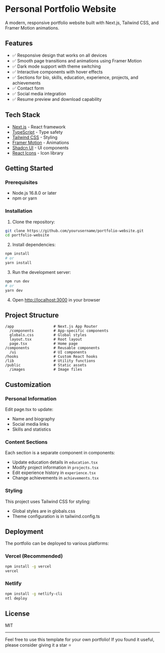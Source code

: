 # Personal Portfolio Website

A modern, responsive portfolio website built with Next.js, Tailwind CSS, and Framer Motion animations.

## Features

- ✅ Responsive design that works on all devices
- ✅ Smooth page transitions and animations using Framer Motion
- ✅ Dark mode support with theme switching
- ✅ Interactive components with hover effects
- ✅ Sections for bio, skills, education, experience, projects, and achievements
- ✅ Contact form
- ✅ Social media integration
- ✅ Resume preview and download capability

## Tech Stack

- [Next.js](https://nextjs.org/) - React framework
- [TypeScript](https://www.typescriptlang.org/) - Type safety
- [Tailwind CSS](https://tailwindcss.com/) - Styling
- [Framer Motion](https://www.framer.com/motion/) - Animations
- [Shadcn UI](https://ui.shadcn.com/) - UI components
- [React Icons](https://react-icons.github.io/react-icons/) - Icon library

## Getting Started

### Prerequisites

- Node.js 16.8.0 or later
- npm or yarn

### Installation

1. Clone the repository:
```bash
git clone https://github.com/yourusername/portfolio-website.git
cd portfolio-website
```

2. Install dependencies:
```bash
npm install
# or
yarn install
```

3. Run the development server:
```bash
npm run dev
# or
yarn dev
```

4. Open [http://localhost:3000](http://localhost:3000) in your browser

## Project Structure

```
/app                  # Next.js App Router
  /components         # App-specific components
  globals.css         # Global styles
  layout.tsx          # Root layout
  page.tsx            # Home page
/components           # Reusable components
  /ui                 # UI components
/hooks                # Custom React hooks
/lib                  # Utility functions
/public               # Static assets
  /images             # Image files
```

## Customization

### Personal Information

Edit page.tsx to update:
- Name and biography
- Social media links
- Skills and statistics

### Content Sections

Each section is a separate component in components:
- Update education details in `education.tsx`
- Modify project information in `projects.tsx`
- Edit experience history in `experience.tsx`
- Change achievements in `achievements.tsx`

### Styling

This project uses Tailwind CSS for styling:
- Global styles are in globals.css
- Theme configuration is in tailwind.config.ts

## Deployment

The portfolio can be deployed to various platforms:

### Vercel (Recommended)
```bash
npm install -g vercel
vercel
```

### Netlify
```bash
npm install -g netlify-cli
ntl deploy
```

## License

MIT

---

Feel free to use this template for your own portfolio! If you found it useful, please consider giving it a star ⭐️
